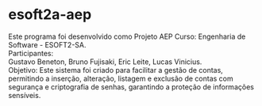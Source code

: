 # esoft2a-aep
Este programa foi desenvolvido como Projeto AEP Curso: Engenharia de Software - ESOFT2-SA.  
Participantes:  
  Gustavo Beneton, Bruno Fujisaki, Eric Leite, Lucas Vinicius.  
Objetivo:
Este sistema foi criado para facilitar a gestão de contas,
permitindo a inserção, alteração, listagem e exclusão de
contas com segurança e criptografia de senhas, garantindo
a proteção de informações sensíveis.

